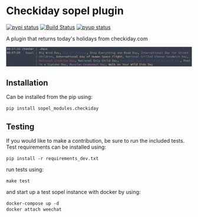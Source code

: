 # Checkiday sopel plugin

[![pypi status](https://img.shields.io/pypi/v/sopel-modules.checkiday.svg)](https://pypi.org/project/sopel-modules.checkiday/)
[![Build Status](https://travis-ci.org/shanedabes-sopel/sopel-checkiday.svg?branch=master)](https://travis-ci.org/shanedabes-sopel/sopel-checkiday)
[![pyup status](https://pyup.io/repos/github/shanedonohoe/poku/shield.svg)](https://pyup.io/account/repos/github/shanedabes-sopel/sopel-checkiday/)

A plugin that returns today's holidays from checkiday.com

![Screenshot](screenshot.png)

## Installation

Can be installed from the pip using:

    pip install sopel_modules.checkiday


## Testing

If you would like to make a contribution, be sure to run the included tests. Test requirements can be installed using:

    pip install -r requirements_dev.txt

run tests using:

    make test

and start up a test sopel instance with docker by using:

    docker-compose up -d
    docker attach weechat
